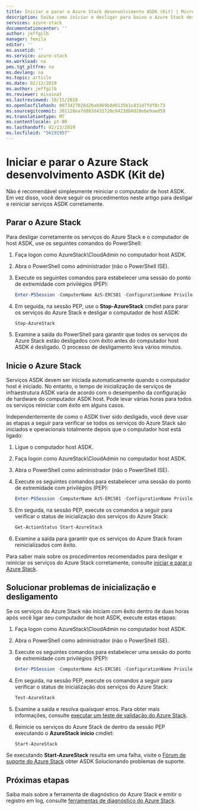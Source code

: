 ```yaml
---
title: Iniciar e parar o Azure Stack desenvolvimento ASDK (Kit) | Microsoft Docs
description: Saiba como iniciar e desligar para baixo o Azure Stack desenvolvimento ASDK (Kit).
services: azure-stack
documentationcenter: ''
author: jeffgilb
manager: femila
editor: ''
ms.assetid: ''
ms.service: azure-stack
ms.workload: na
pms.tgt_pltfrm: na
ms.devlang: na
ms.topic: article
ms.date: 02/12/2019
ms.author: jeffgilb
ms.reviewer: misainat
ms.lastreviewed: 10/15/2018
ms.openlocfilehash: 0073427028d20ab969b8d0135b1c831d7fdf8c73
ms.sourcegitcommit: 301128ea7d883d432720c64238b0d28ebe9aed59
ms.translationtype: MT
ms.contentlocale: pt-BR
ms.lasthandoff: 02/13/2019
ms.locfileid: "56191957"
---
```

# <a name="start-and-stop-the-azure-stack-development-kit-asdk"></a>Iniciar e parar o Azure Stack desenvolvimento ASDK (Kit de)
Não é recomendável simplesmente reiniciar o computador de host ASDK. Em vez disso, você deve seguir os procedimentos neste artigo para desligar e reiniciar serviços ASDK corretamente. 

## <a name="stop-azure-stack"></a>Parar o Azure Stack 
Para desligar corretamente os serviços do Azure Stack e o computador de host ASDK, use os seguintes comandos do PowerShell:

1. Faça logon como AzureStack\CloudAdmin no computador host ASDK.
2. Abra o PowerShell como administrador (não o PowerShell ISE).
3. Execute os seguintes comandos para estabelecer uma sessão do ponto de extremidade com privilégios (PEP): 

   ```powershell
   Enter-PSSession -ComputerName AzS-ERCS01 -ConfigurationName PrivilegedEndpoint
   ```
4. Em seguida, na sessão PEP, use o **Stop-AzureStack** cmdlet para parar os serviços do Azure Stack e desligar o computador de host ASDK:

   ```powershell
   Stop-AzureStack
   ```
5. Examine a saída do PowerShell para garantir que todos os serviços do Azure Stack estão desligados com êxito antes do computador host ASDK é desligado. O processo de desligamento leva vários minutos.

## <a name="start-azure-stack"></a>Inicie o Azure Stack 
Serviços ASDK devem ser iniciada automaticamente quando o computador host é iniciado. No entanto, o tempo de inicialização de serviços de infraestrutura ASDK varia de acordo com o desempenho da configuração de hardware do computador ASDK host. Pode levar várias horas para todos os serviços reiniciar com êxito em alguns casos.

Independentemente de como o ASDK tiver sido desligado, você deve usar as etapas a seguir para verificar se todos os serviços do Azure Stack são iniciados e operacionais totalmente depois que o computador host está ligado: 

1. Ligue o computador host ASDK. 
2. Faça logon como AzureStack\CloudAdmin no computador host ASDK.
3. Abra o PowerShell como administrador (não o PowerShell ISE).
4. Execute os seguintes comandos para estabelecer uma sessão do ponto de extremidade com privilégios (PEP):

   ```powershell
   Enter-PSSession -ComputerName AzS-ERCS01 -ConfigurationName PrivilegedEndpoint
   ```
5. Em seguida, na sessão PEP, execute os comandos a seguir para verificar o status de inicialização dos serviços do Azure Stack:

   ```powershell
   Get-ActionStatus Start-AzureStack
   ```
6. Examine a saída para garantir que os serviços do Azure Stack foram reinicializados com êxito.

Para saber mais sobre os procedimentos recomendados para desligar e reiniciar os serviços do Azure Stack corretamente, consulte [iniciar e parar o Azure Stack](../azure-stack-start-and-stop.md). 

## <a name="troubleshoot-startup-and-shutdown"></a>Solucionar problemas de inicialização e desligamento 
Se os serviços do Azure Stack não iniciam com êxito dentro de duas horas após você ligar seu computador de host ASDK, execute estas etapas:

1. Faça logon como AzureStack\CloudAdmin no computador host ASDK.
2. Abra o PowerShell como administrador (não o PowerShell ISE).
3. Execute os seguintes comandos para estabelecer uma sessão do ponto de extremidade com privilégios (PEP):

   ```powershell
   Enter-PSSession -ComputerName AzS-ERCS01 -ConfigurationName PrivilegedEndpoint
   ```
4. Em seguida, na sessão PEP, execute os comandos a seguir para verificar o status de inicialização dos serviços do Azure Stack:

   ```powershell
   Test-AzureStack
   ```
5. Examine a saída e resolva quaisquer erros. Para obter mais informações, consulte [executar um teste de validação do Azure Stack](../azure-stack-diagnostic-test.md).
6. Reinicie os serviços do Azure Stack de dentro da sessão PEP executando o **AzureStack início** cmdlet:

   ```powershell
   Start-AzureStack
   ```

Se executando **Start-AzureStack** resulta em uma falha, visite o [Fórum de suporte do Azure Stack](https://social.msdn.microsoft.com/Forums/en-US/home?forum=azurestack) obter ASDK Solucionando problemas de suporte. 

## <a name="next-steps"></a>Próximas etapas 
Saiba mais sobre a ferramenta de diagnóstico do Azure Stack e emitir o registro em log, consulte [ferramentas de diagnóstico do Azure Stack](../azure-stack-diagnostics.md).
